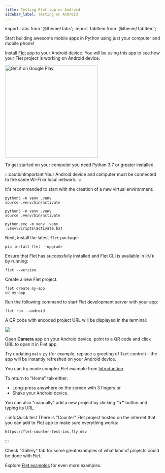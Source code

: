 ```yaml
---
title: Testing Flet app on Android
sidebar_label: Testing on Android
---
```


import Tabs from '@theme/Tabs';
import TabItem from '@theme/TabItem';

Start building awesome mobile apps in Python using just your computer and mobile phone!

Install [Flet](https://play.google.com/store/apps/details?id=com.appveyor.flet) app to your Android device. You will be using this app to see how your Flet project is working on Android device.

<a href='https://play.google.com/store/apps/details'><img alt='Get it on Google Play' src='/img/docs/getting-started/testing-on-android/google-play-badge.png' width='300'/></a>

To get started on your computer you need Python 3.7 or greater installed.

:::cautionImportant
Your Android device and computer must be connected to the same Wi-Fi or local network.
:::

It's recommended to start with the creation of a new virtual environment:

<Tabs groupId="language">
  <TabItem value="macOS" label="macOS" default>

```
python3 -m venv .venv
source .venv/bin/activate
```

  </TabItem>
  <TabItem value="Linux" label="Linux">

```
python3 -m venv .venv
source .venv/bin/activate
```

  </TabItem>
  <TabItem value="Windows" label="Windows">

```
python.exe -m venv .venv
.venv\Scripts\activate.bat
```

  </TabItem>
</Tabs>

Next, install the latest `flet` package:

```
pip install flet --upgrade
```

Ensure that Flet has successfully installed and Flet CLI is available in `PATH` by running:

```
flet --version
```

Create a new Flet project:

```
flet create my-app
cd my-app
```

Run the following command to start Flet development server with your app:

```
flet run --android
```

A QR code with encoded project URL will be displayed in the terminal:

<img src="/img/docs/getting-started/testing-on-android/app-qr-code.png" className="screenshot-30 screenshot-rounded" />

Open **Camera** app on your Android device, point to a QR code and click URL to open it in Flet app.

Try updating `main.py` (for example, replace a greeting of `Text` control) - the app will be instantly refreshed on your Android device.

You can try mode complex Flet example from [Introduction](/docs/#flet-app-example).

To return to "Home" tab either:
- Long-press anywhere on the screen with 3 fingers or
- Shake your Android device.

You can also "manually" add a new project by clicking **"+"** button and typing its URL.

:::infoQuick test
There is "Counter" Flet project hosted on the internet that you can add to Flet app to make sure everything works:

```
https://flet-counter-test-ios.fly.dev
```
:::

Check "Gallery" tab for some great examples of what kind of projects could be done with Flet.

Explore [Flet examples](https://github.com/flet-dev/examples/tree/main/python) for even more examples.